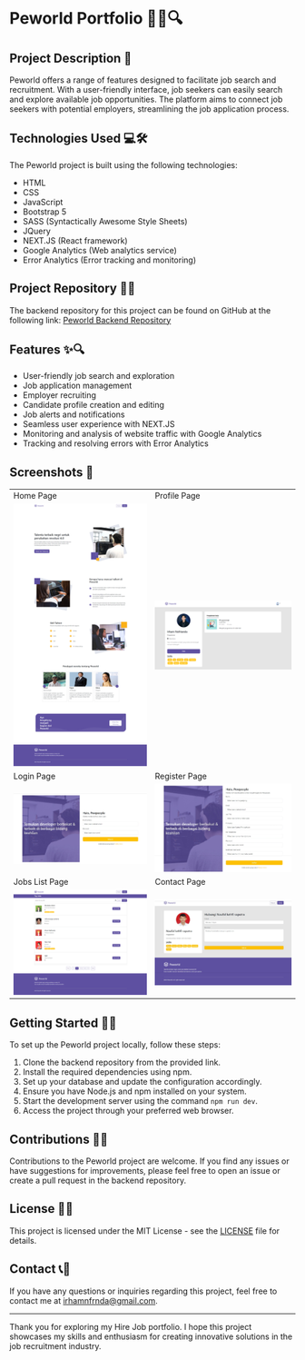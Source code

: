 # Peworld Portfolio  📝👔🔍

## Project Description 🚀

Peworld offers a range of features designed to facilitate job search and recruitment. With a user-friendly interface, job seekers can easily search and explore available job opportunities. The platform aims to connect job seekers with potential employers, streamlining the job application process.

## Technologies Used 💻🛠️

The Peworld project is built using the following technologies:

- HTML
- CSS
- JavaScript
- Bootstrap 5
- SASS (Syntactically Awesome Style Sheets)
- JQuery
- NEXT.JS (React framework)
- Google Analytics (Web analytics service)
- Error Analytics (Error tracking and monitoring)

## Project Repository 📂🔗

The backend repository for this project can be found on GitHub at the following link:
[Peworld Backend Repository](https://github.com/IrhamNfrnda/hire_job_be)

## Features ✨🔍

- User-friendly job search and exploration
- Job application management
- Employer recruiting
- Candidate profile creation and editing
- Job alerts and notifications
- Seamless user experience with NEXT.JS
- Monitoring and analysis of website traffic with Google Analytics
- Tracking and resolving errors with Error Analytics

## Screenshots 📸

<table>
   <tr>
    <td>Home Page</td>
    <td>Profile Page</td>
  </tr>
   <tr>
    <td><img width="350px" src="./screenshot/Home.png" border="0" alt="Login" /></td>
    <td> <img width="350px" src="./screenshot/profile.png" border="0"  alt="Register" /></td>
  </tr>
   <tr>
    <td>Login Page</td>
    <td>Register Page</td>
  </tr>
   <tr>
    <td><img width="350px" src="./screenshot/Login.jpeg" border="0" alt="Login" /></td>
    <td> <img width="350px" src="./screenshot/Register.jpeg" border="0"  alt="Register" /></td>
  </tr>
   <tr>
    <td>Jobs List Page</td>
    <td>Contact Page</td>
  </tr>
   <tr>
    <td><img width="350px" src="./screenshot/Jobs.png" border="0" alt="Jobs" /></td>
    <td><img width="350px" src="./screenshot/Contactt.jpeg" border="0" alt="Contact" /></td>
  </tr>
</table>

## Getting Started 🏁🚀

To set up the Peworld project locally, follow these steps:

1. Clone the backend repository from the provided link.
2. Install the required dependencies using npm.
3. Set up your database and update the configuration accordingly.
4. Ensure you have Node.js and npm installed on your system.
5. Start the development server using the command `npm run dev`.
6. Access the project through your preferred web browser.

## Contributions 🤝🌟

Contributions to the Peworld project are welcome. If you find any issues or have suggestions for improvements, please feel free to open an issue or create a pull request in the backend repository.

## License 📜📝

This project is licensed under the MIT License - see the [LICENSE](LICENSE) file for details.

## Contact 📞📧

If you have any questions or inquiries regarding this project, feel free to contact me at [irhamnfrnda@gmail.com](mailto:irhamnfrnda@gmail.com).

---

Thank you for exploring my Hire Job portfolio. I hope this project showcases my skills and enthusiasm for creating innovative solutions in the job recruitment industry.
